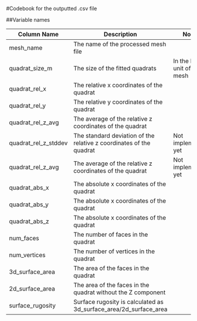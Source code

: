 #Codebook for the outputted .csv file

##Variable names

|Column Name| Description | Notes |
|-----------|-------------|-------|
| mesh_name | The name of the processed mesh file |
| quadrat_size_m | The size of the fitted quadrats | In the base unit of the mesh |
| quadrat_rel_x | The relative x coordinates of the quadrat |
| quadrat_rel_y | The relative y coordinates of the quadrat |
| quadrat_rel_z_avg | The average of the relative z coordinates of the quadrat |
| quadrat_rel_z_stddev | The standard deviation of the relative z coordinates of the quadrat | Not implemented yet |
| quadrat_rel_z_avg | The average of the relative z coordinates of the quadrat | Not implemented yet |
| quadrat_abs_x | The absolute x coordinates of the quadrat |
| quadrat_abs_y | The absolute x coordinates of the quadrat |
| quadrat_abs_z | The absolute x coordinates of the quadrat |
| num_faces | The number of faces in the quadrat |
| num_vertices | The number of vertices in the quadrat |
| 3d_surface_area | The area of the faces in the quadrat |
| 2d_surface_area | The area of the faces in the quadrat without the Z component |
| surface_rugosity | Surface rugosity is calculated as 3d_surface_area/2d_surface_area |